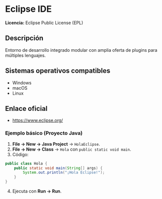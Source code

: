 # Eclipse IDE

**Licencia:** Eclipse Public License (EPL)

## Descripción
Entorno de desarrollo integrado modular con amplia oferta de plugins para múltiples lenguajes.

## Sistemas operativos compatibles
- Windows
- macOS
- Linux

## Enlace oficial
- https://www.eclipse.org/

### Ejemplo básico (Proyecto Java)
1. **File → New → Java Project** → `HolaEclipse`.
2. **File → New → Class** → `Hola` con `public static void main`.
3. Código:
```java
public class Hola {
    public static void main(String[] args) {
        System.out.println("¡Hola Eclipse!");
    }
}
```
4. Ejecuta con **Run → Run**.

